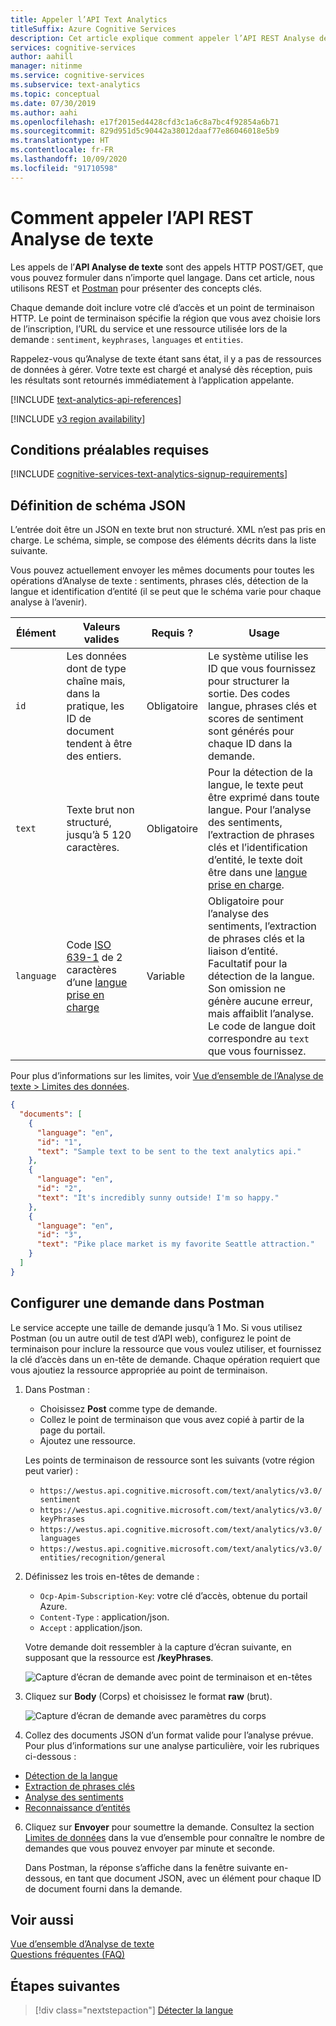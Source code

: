 ```yaml
---
title: Appeler l’API Text Analytics
titleSuffix: Azure Cognitive Services
description: Cet article explique comment appeler l’API REST Analyse de texte Azure Cognitive Services et Postman.
services: cognitive-services
author: aahill
manager: nitinme
ms.service: cognitive-services
ms.subservice: text-analytics
ms.topic: conceptual
ms.date: 07/30/2019
ms.author: aahi
ms.openlocfilehash: e17f2015ed4428cfd3c1a6c8a7bc4f92854a6b71
ms.sourcegitcommit: 829d951d5c90442a38012daaf77e86046018e5b9
ms.translationtype: HT
ms.contentlocale: fr-FR
ms.lasthandoff: 10/09/2020
ms.locfileid: "91710598"
---
```

# <a name="how-to-call-the-text-analytics-rest-api"></a>Comment appeler l’API REST Analyse de texte

Les appels de l’**API Analyse de texte** sont des appels HTTP POST/GET, que vous pouvez formuler dans n’importe quel langage. Dans cet article, nous utilisons REST et [Postman](https://www.postman.com/downloads/) pour présenter des concepts clés.

Chaque demande doit inclure votre clé d’accès et un point de terminaison HTTP. Le point de terminaison spécifie la région que vous avez choisie lors de l’inscription, l’URL du service et une ressource utilisée lors de la demande : `sentiment`, `keyphrases`, `languages` et `entities`. 

Rappelez-vous qu’Analyse de texte étant sans état, il y a pas de ressources de données à gérer. Votre texte est chargé et analysé dès réception, puis les résultats sont retournés immédiatement à l’application appelante.

[!INCLUDE [text-analytics-api-references](../includes/text-analytics-api-references.md)]

[!INCLUDE [v3 region availability](../includes/v3-region-availability.md)]

## <a name="prerequisites"></a>Conditions préalables requises

[!INCLUDE [cognitive-services-text-analytics-signup-requirements](../../../../includes/cognitive-services-text-analytics-signup-requirements.md)]

<a name="json-schema"></a>

## <a name="json-schema-definition"></a>Définition de schéma JSON

L’entrée doit être un JSON en texte brut non structuré. XML n’est pas pris en charge. Le schéma, simple, se compose des éléments décrits dans la liste suivante. 

Vous pouvez actuellement envoyer les mêmes documents pour toutes les opérations d’Analyse de texte : sentiments, phrases clés, détection de la langue et identification d’entité (il se peut que le schéma varie pour chaque analyse à l’avenir).

| Élément | Valeurs valides | Requis ? | Usage |
|---------|--------------|-----------|-------|
|`id` |Les données dont de type chaîne mais, dans la pratique, les ID de document tendent à être des entiers. | Obligatoire | Le système utilise les ID que vous fournissez pour structurer la sortie. Des codes langue, phrases clés et scores de sentiment sont générés pour chaque ID dans la demande.|
|`text` | Texte brut non structuré, jusqu’à 5 120 caractères. | Obligatoire | Pour la détection de la langue, le texte peut être exprimé dans toute langue. Pour l’analyse des sentiments, l’extraction de phrases clés et l’identification d’entité, le texte doit être dans une [langue prise en charge](../text-analytics-supported-languages.md). |
|`language` | Code [ISO 639-1](https://en.wikipedia.org/wiki/List_of_ISO_639-1_codes) de 2 caractères d’une [langue prise en charge](../text-analytics-supported-languages.md) | Variable | Obligatoire pour l’analyse des sentiments, l’extraction de phrases clés et la liaison d’entité. Facultatif pour la détection de la langue. Son omission ne génère aucune erreur, mais affaiblit l’analyse. Le code de langue doit correspondre au `text` que vous fournissez. |

Pour plus d’informations sur les limites, voir [Vue d’ensemble de l’Analyse de texte > Limites des données](../overview.md#data-limits). 


```json
{
  "documents": [
    {
      "language": "en",
      "id": "1",
      "text": "Sample text to be sent to the text analytics api."
    },
    {
      "language": "en",
      "id": "2",
      "text": "It's incredibly sunny outside! I'm so happy."
    },
    {
      "language": "en",
      "id": "3",
      "text": "Pike place market is my favorite Seattle attraction."
    }
  ]
}
```


## <a name="set-up-a-request-in-postman"></a>Configurer une demande dans Postman

Le service accepte une taille de demande jusqu’à 1 Mo. Si vous utilisez Postman (ou un autre outil de test d’API web), configurez le point de terminaison pour inclure la ressource que vous voulez utiliser, et fournissez la clé d’accès dans un en-tête de demande. Chaque opération requiert que vous ajoutiez la ressource appropriée au point de terminaison. 

1. Dans Postman :

   + Choisissez **Post** comme type de demande.
   + Collez le point de terminaison que vous avez copié à partir de la page du portail.
   + Ajoutez une ressource.

   Les points de terminaison de ressource sont les suivants (votre région peut varier) :

   + `https://westus.api.cognitive.microsoft.com/text/analytics/v3.0/sentiment`
   + `https://westus.api.cognitive.microsoft.com/text/analytics/v3.0/keyPhrases`
   + `https://westus.api.cognitive.microsoft.com/text/analytics/v3.0/languages`
   + `https://westus.api.cognitive.microsoft.com/text/analytics/v3.0/entities/recognition/general`

2. Définissez les trois en-têtes de demande :

   + `Ocp-Apim-Subscription-Key`: votre clé d’accès, obtenue du portail Azure.
   + `Content-Type` : application/json.
   + `Accept` : application/json.

   Votre demande doit ressembler à la capture d’écran suivante, en supposant que la ressource est **/keyPhrases**.

   ![Capture d’écran de demande avec point de terminaison et en-têtes](../media/postman-request-keyphrase-1.png)

4. Cliquez sur **Body** (Corps) et choisissez le format **raw** (brut).

   ![Capture d’écran de demande avec paramètres du corps](../media/postman-request-body-raw.png)

5. Collez des documents JSON d’un format valide pour l’analyse prévue. Pour plus d’informations sur une analyse particulière, voir les rubriques ci-dessous :

  + [Détection de la langue](text-analytics-how-to-language-detection.md)  
  + [Extraction de phrases clés](text-analytics-how-to-keyword-extraction.md)  
  + [Analyse des sentiments](text-analytics-how-to-sentiment-analysis.md)  
  + [Reconnaissance d’entités](text-analytics-how-to-entity-linking.md)  


6. Cliquez sur **Envoyer** pour soumettre la demande. Consultez la section [Limites de données](../overview.md#data-limits) dans la vue d’ensemble pour connaître le nombre de demandes que vous pouvez envoyer par minute et seconde.

   Dans Postman, la réponse s’affiche dans la fenêtre suivante en-dessous, en tant que document JSON, avec un élément pour chaque ID de document fourni dans la demande.

## <a name="see-also"></a>Voir aussi 

 [Vue d’ensemble d’Analyse de texte](../overview.md)  
 [Questions fréquentes (FAQ)](../text-analytics-resource-faq.md)

## <a name="next-steps"></a>Étapes suivantes

> [!div class="nextstepaction"]
> [Détecter la langue](text-analytics-how-to-language-detection.md)
